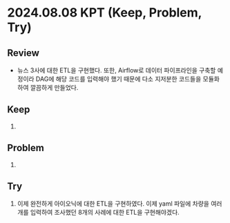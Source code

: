 2024.08.08     KPT (Keep, Problem, Try)
========================================

Review
-----
* 뉴스 3사에 대한 ETL을 구현했다. 또한, Airflow로 데이터 파이프라인을 구축할 예정이라 DAG에 해당 코드를 입력해야 했기 때문에 다소 지저분한 코드들을 모듈화하여 깔끔하게 만들었다.


Keep
----
1. 

Problem
-------
1. 

Try
---
1. 이제 완전하게 아이오닉에 대한 ETL을 구현하였다. 이제 yaml 파일에 차량을 여러 개를 입력하여 조사했던 8개의 사례에 대한 ETL을 구현해야겠다.